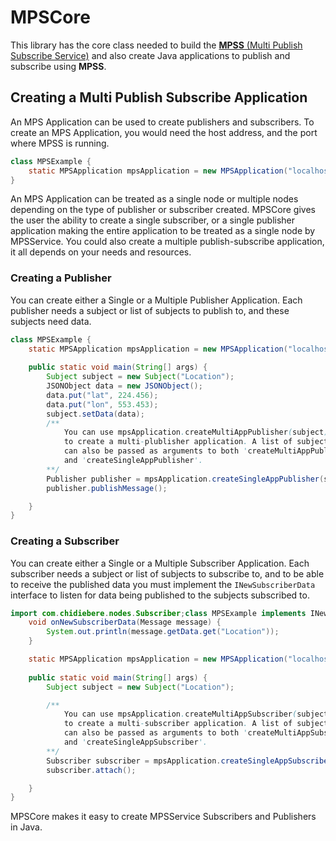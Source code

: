 # MPSCore
This library has the core class needed to build the [__MPSS__ (Multi Publish Subscribe Service)](https://github.com/blacktorch/MPSS)
and also create Java applications to publish and subscribe using __MPSS__.

## Creating a Multi Publish Subscribe Application
An MPS Application can be used to create publishers and subscribers. To create an
MPS Application, you would need the host address, and the port where MPSS is running.

````Java
class MPSExample {
    static MPSApplication mpsApplication = new MPSApplication("localhost", 12345);
}
````
An MPS Application can be treated as a single node or multiple nodes depending on the 
type of publisher or subscriber created. MPSCore gives the user the ability to create a 
single subscriber, or a single publisher application making the entire application to be 
treated as a single node by MPSService. You could also create a multiple publish-subscribe 
application, it all depends on your needs and resources.

### Creating a Publisher
You can create either a Single or a Multiple Publisher Application. Each publisher 
needs a subject or list of subjects to publish to, and these subjects need data.

````Java
class MPSExample {
    static MPSApplication mpsApplication = new MPSApplication("localhost", 12345);
    
    public static void main(String[] args) {
        Subject subject = new Subject("Location");
        JSONObject data = new JSONObject();
        data.put("lat", 224.456);
        data.put("lon", 553.453);
        subject.setData(data);
        /**
            You can use mpsApplication.createMultiAppPublisher(subject);
            to create a multi-plublisher application. A list of subjects
            can also be passed as arguments to both 'createMultiAppPublisher',
            and 'createSingleAppPublisher'. 
        **/
        Publisher publisher = mpsApplication.createSingleAppPublisher(subject);
        publisher.publishMessage();

    }
}
````

### Creating a Subscriber
You can create either a Single or a Multiple Subscriber Application. Each subscriber 
needs a subject or list of subjects to subscribe to, and to be able to receive the published
data you must implement the `INewSubscriberData` interface to listen for data being published
to the subjects subscribed to.
````Java
import com.chidiebere.nodes.Subscriber;class MPSExample implements INewSubscriberData {
    void onNewSubscriberData(Message message) {
        System.out.println(message.getData.get("Location"));
    }

    static MPSApplication mpsApplication = new MPSApplication("localhost", 12345);
    
    public static void main(String[] args) {
        Subject subject = new Subject("Location");

        /**
            You can use mpsApplication.createMultiAppSubscriber(subject);
            to create a multi-subscriber application. A list of subjects
            can also be passed as arguments to both 'createMultiAppSubscriber',
            and 'createSingleAppSubscriber'. 
        **/
        Subscriber subscriber = mpsApplication.createSingleAppSubscriber(subject);
        subscriber.attach();

    }
}
````
MPSCore makes it easy to create MPSService Subscribers and Publishers in Java.